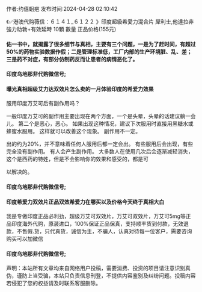 <p>作者:约僖蛔疤 发布时间:2024-04-28 02:10:42</p>
<p>《✅港澳代购薇信：６１４１_６１２２ 》印度超級希愛力混合片 犀利士,他達拉非 強力助勃+有效延時 10顆 數量 正品价格(155元) </p>
									<h4>佑一书中，就揭露了很多细节与真相，主要有三个问题，一是为了赶时间，有超过50%的药物实验数据作假；二是管理标准低，工厂内部的生产环境脏、乱、差；三是药不对症，有部分仿制药反而让患者的病情恶化了。</p><p></p><h4>	印度乌地那非代购微信号;</h4><p></p><h4>曝光真相超级艾力达双效片怎么卖的一月体验印度的希爱力效果</h4><p>服用印度万艾可后有副作用吗？</p><p> 一般印度万艾可的副作用主要出现在两个方面，一个是头晕，头晕的话建议躺一会儿。 第二个是恶心，恶心。 如果出现这种情况，建议下次服用时直接用黑糖水或蜂蜜水服用。 这样就可以改善这个现象。 副作用不一定。</p><p> 出的约为20%，并不意味着任何人服用后都一定会出。 有些服用后会出现，有些完全没有副作用。 有人会产生副作用。 大多数人在使用几次后会逐渐减轻消失，这个是西药的特姓，但是不会影响你的效果和感受的，都是可</p><p>以解决的。</p><p></p><h4>	印度乌地那非代购微信号;</h4><p></p><h4>印度希爱力双效片正品双效希爱力在哪买以及价格今天终于真相大白</h4><p>我是专做印度正品必利劲，超级万艾可双效片，万艾可双效片，万艾可5mg等正品印度海外代购，原装进口，100%保证正品保真，支持顺丰货到付款，无效退款，不售假.货，只代真货，诚信为主，不骗人，认真对待每一位客户，需要咨询购买可以加微信</p><p></p><h4>	印度乌地那非代购微信号;</h4>				声明：本站所有文章均来自网络用户投稿，需要消费、投资的项目请注意识别真伪，谨防上当受骗，本站只负责信息刊登，不提供内容鉴别及纠纷问题。投稿内容若侵犯了您的权益请及时联系客服删除。				
